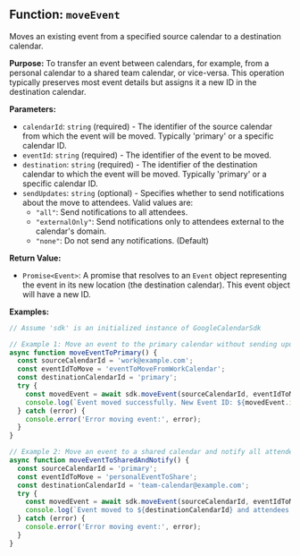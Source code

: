 ## Function: `moveEvent`

Moves an existing event from a specified source calendar to a destination calendar.

**Purpose:**
To transfer an event between calendars, for example, from a personal calendar to a shared team calendar, or vice-versa. This operation typically preserves most event details but assigns it a new ID in the destination calendar.

**Parameters:**
- `calendarId`: `string` (required) - The identifier of the source calendar from which the event will be moved. Typically 'primary' or a specific calendar ID.
- `eventId`: `string` (required) - The identifier of the event to be moved.
- `destination`: `string` (required) - The identifier of the destination calendar to which the event will be moved. Typically 'primary' or a specific calendar ID.
- `sendUpdates`: `string` (optional) - Specifies whether to send notifications about the move to attendees. Valid values are:
  - `"all"`: Send notifications to all attendees.
  - `"externalOnly"`: Send notifications only to attendees external to the calendar's domain.
  - `"none"`: Do not send any notifications. (Default)

**Return Value:**
- `Promise<Event>`: A promise that resolves to an `Event` object representing the event in its new location (the destination calendar). This event object will have a new ID.

**Examples:**
```typescript
// Assume 'sdk' is an initialized instance of GoogleCalendarSdk

// Example 1: Move an event to the primary calendar without sending updates
async function moveEventToPrimary() {
  const sourceCalendarId = 'work@example.com';
  const eventIdToMove = 'eventToMoveFromWorkCalendar';
  const destinationCalendarId = 'primary';
  try {
    const movedEvent = await sdk.moveEvent(sourceCalendarId, eventIdToMove, destinationCalendarId);
    console.log(`Event moved successfully. New Event ID: ${movedEvent.id} in calendar ${destinationCalendarId}`);
  } catch (error) {
    console.error('Error moving event:', error);
  }
}

// Example 2: Move an event to a shared calendar and notify all attendees
async function moveEventToSharedAndNotify() {
  const sourceCalendarId = 'primary';
  const eventIdToMove = 'personalEventToShare';
  const destinationCalendarId = 'team-calendar@example.com';
  try {
    const movedEvent = await sdk.moveEvent(sourceCalendarId, eventIdToMove, destinationCalendarId, 'all');
    console.log(`Event moved to ${destinationCalendarId} and attendees notified. New ID: ${movedEvent.id}`);
  } catch (error) {
    console.error('Error moving event:', error);
  }
}
```